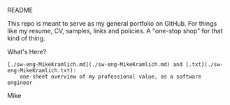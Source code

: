 README

This repo is meant to serve as my general portfolio on GitHub.
For things like my resume, CV, samples, links and policies.
A "one-stop shop" for that kind of thing.

What's Here?

    [./sw-eng-MikeKramlich.md](./sw-eng-MikeKramlich.md) and [.txt](./sw-eng-MikeKramlich.txt):
        one-sheet overview of my professional value, as a software engineer

Mike
